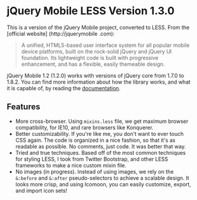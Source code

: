 # jQuery Mobile LESS Version 1.3.0

This is a version of the jQuery Mobile project, converted to LESS. From the [official website]
(http://jquerymobile
.com):

> A unified, HTML5-based user interface system for all popular mobile device platforms, built on the rock-solid jQuery and jQuery UI foundation. Its lightweight code is built with progressive enhancement, and has a flexible, easily themeable design.

jQuery Mobile 1.2 (1.2.0) works with versions of jQuery core from 1.7.0 to 1.8.2. You can find more information about how the library works, and what it is capable of, by reading the [documentation](http://jquerymobile.com/demos/).

## Features

* More cross-browser.  Using `mixins.less` file, we get maximum browser compatibility, for IE10,
and rare browsers like Konquerer.
* Better customizability.  If you're like me, you don't want to ever touch CSS again.  The code is organized in a
nice fashion, so that it's as readable as possible.  No comments, just code.  It was better that way.
* Tried and true techniques.  Based off of the most common techniques for styling LESS,
I took from Twitter Bootstrap, and other LESS frameworks to make a nice custom mixin file.
* No images (in progress).  Instead of using images, we rely on the `&:before` and `&:after` pseudo-selectors to
achieve a scalable design.  It looks more crisp, and using Icomoon, you can easily customize, export,
and import icon sets!